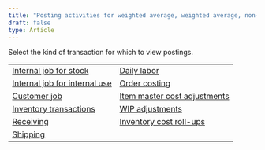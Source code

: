 ```yaml
---
title: "Posting activities for weighted average, weighted average, non-component"
draft: false
type: Article
---
```


Select the kind of transaction for which to view postings.

|                                                  |                                                 |
|--------------------------------------------------|-------------------------------------------------|
| [Internal job for stock](order-costing-posting-weighted-average-weighted-average-non-component-internal-job-for-stock.md)        | [Daily labor](order-costing-posting-weighted-average-weighted-average-non-component-daily-labor.md)                 |
| [Internal job for internal use](order-costing-posting-weighted-average-weighted-average-non-component-internal-job-for-internal-use.md) | [Order costing](order-costing-posting-weighted-average-weighted-average-non-component-order-costing.md)                |
| [Customer job](order-costing-posting-weighted-average-weighted-average-non-component-customer-jobs.md)                 | [Item master cost adjustments](order-costing-posting-weighted-average-weighted-average-non-component-item-master-cost-adjustments.md) |
| [Inventory transactions](order-costing-posting-weighted-average-weighted-average-non-component-inventory-transactions.md)         | [WIP adjustments](order-costing-posting-weighted-average-weighted-average-non-component-wip-adjustments.md)              |
| [Receiving](order-costing-posting-weighted-average-weighted-average-non-component-receiving.md)                    | [Inventory cost roll-ups ](order-costing-posting-weighted-average-weighted-average-non-component-inventory-cost-roll-ups.md)    |
| [Shipping ](order-costing-posting-weighted-average-weighted-average-non-component-shipping.md)                    |                                                |